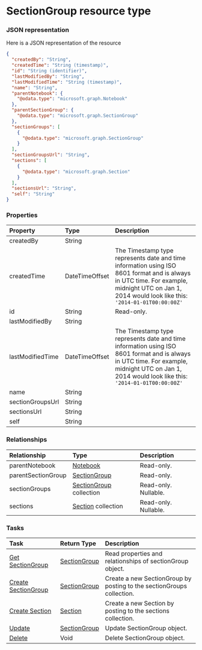# SectionGroup resource type



### JSON representation

Here is a JSON representation of the resource

```json
{
  "createdBy": "String",
  "createdTime": "String (timestamp)",
  "id": "String (identifier)",
  "lastModifiedBy": "String",
  "lastModifiedTime": "String (timestamp)",
  "name": "String",
  "parentNotebook": {
    "@odata.type": "microsoft.graph.Notebook"
  },
  "parentSectionGroup": {
    "@odata.type": "microsoft.graph.SectionGroup"
  },
  "sectionGroups": [
    {
      "@odata.type": "microsoft.graph.SectionGroup"
    }
  ],
  "sectionGroupsUrl": "String",
  "sections": [
    {
      "@odata.type": "microsoft.graph.Section"
    }
  ],
  "sectionsUrl": "String",
  "self": "String"
}

```
### Properties
| Property	   | Type	|Description|
|:---------------|:--------|:----------|
|createdBy|String||
|createdTime|DateTimeOffset|The Timestamp type represents date and time information using ISO 8601 format and is always in UTC time. For example, midnight UTC on Jan 1, 2014 would look like this: `'2014-01-01T00:00:00Z'`|
|id|String| Read-only.|
|lastModifiedBy|String||
|lastModifiedTime|DateTimeOffset|The Timestamp type represents date and time information using ISO 8601 format and is always in UTC time. For example, midnight UTC on Jan 1, 2014 would look like this: `'2014-01-01T00:00:00Z'`|
|name|String||
|sectionGroupsUrl|String||
|sectionsUrl|String||
|self|String||

### Relationships
| Relationship | Type	|Description|
|:---------------|:--------|:----------|
|parentNotebook|[Notebook](notebook.md)| Read-only.|
|parentSectionGroup|[SectionGroup](sectiongroup.md)| Read-only.|
|sectionGroups|[SectionGroup](sectiongroup.md) collection| Read-only. Nullable.|
|sections|[Section](section.md) collection| Read-only. Nullable.|

### Tasks

| Task		   | Return Type	|Description|
|:---------------|:--------|:----------|
|[Get SectionGroup](../api/sectiongroup_get.md) | [SectionGroup](sectiongroup.md) |Read properties and relationships of sectionGroup object.|
|[Create SectionGroup](../api/sectiongroup_post_sectiongroups.md) |[SectionGroup](sectiongroup.md)| Create a new SectionGroup by posting to the sectionGroups collection.|
|[Create Section](../api/sectiongroup_post_sections.md) |[Section](section.md)| Create a new Section by posting to the sections collection.|
|[Update](../api/sectiongroup_update.md) | [SectionGroup](sectiongroup.md)	|Update SectionGroup object. |
|[Delete](../api/sectiongroup_delete.md) | Void	|Delete SectionGroup object. |
<!-- uuid: dcdf78e9-2b97-46b2-af82-062667466655\n2015-10-09 15:14:09 UTC -->